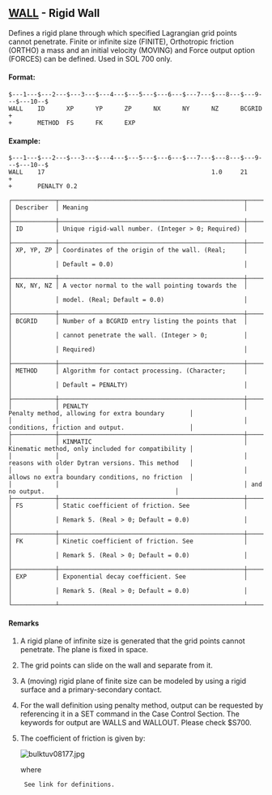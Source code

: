 ## [WALL](https://help.hexagonmi.com/bundle/MSC_Nastran_2022.4/page/Nastran_Combined_Book/qrg/bulktuv/TOC.WALL.xhtml) - Rigid Wall

Defines a rigid plane through which specified Lagrangian grid points cannot penetrate. Finite or infinite size (FINITE), Orthotropic friction (ORTHO) a mass and an initial velocity (MOVING) and Force output option (FORCES) can be defined. Used in SOL 700 only.

#### Format:

```nastran
$---1---$---2---$---3---$---4---$---5---$---6---$---7---$---8---$---9---$---10--$
WALL    ID      XP      YP      ZP      NX      NY      NZ      BCGRID  +       
+       METHOD  FS      FK      EXP                                             
```

#### Example:

```nastran
$---1---$---2---$---3---$---4---$---5---$---6---$---7---$---8---$---9---$---10--$
WALL    17                                              1.0     21      +       
+       PENALTY 0.2                                                             
```

```text
┌────────────┬───────────────────────────────────────────────────┬───────────────────────────────────────────────────┐
│ Describer  │ Meaning                                           │                                                   │
├────────────┼───────────────────────────────────────────────────┼───────────────────────────────────────────────────┤
│ ID         │ Unique rigid-wall number. (Integer > 0; Required) │                                                   │
├────────────┼───────────────────────────────────────────────────┼───────────────────────────────────────────────────┤
│ XP, YP, ZP │ Coordinates of the origin of the wall. (Real;     │                                                   │
│            │ Default = 0.0)                                    │                                                   │
├────────────┼───────────────────────────────────────────────────┼───────────────────────────────────────────────────┤
│ NX, NY, NZ │ A vector normal to the wall pointing towards the  │                                                   │
│            │ model. (Real; Default = 0.0)                      │                                                   │
├────────────┼───────────────────────────────────────────────────┼───────────────────────────────────────────────────┤
│ BCGRID     │ Number of a BCGRID entry listing the points that  │                                                   │
│            │ cannot penetrate the wall. (Integer > 0;          │                                                   │
│            │ Required)                                         │                                                   │
├────────────┼───────────────────────────────────────────────────┼───────────────────────────────────────────────────┤
│ METHOD     │ Algorithm for contact processing. (Character;     │                                                   │
│            │ Default = PENALTY)                                │                                                   │
├────────────┼───────────────────────────────────────────────────┼───────────────────────────────────────────────────┤
│            │ PENALTY                                           │ Penalty method, allowing for extra boundary       │
│            │                                                   │ conditions, friction and output.                  │
├────────────┼───────────────────────────────────────────────────┼───────────────────────────────────────────────────┤
│            │ KINMATIC                                          │ Kinematic method, only included for compatibility │
│            │                                                   │ reasons with older Dytran versions. This method   │
│            │                                                   │ allows no extra boundary conditions, no friction  │
│            │                                                   │ and no output.                                    │
├────────────┼───────────────────────────────────────────────────┼───────────────────────────────────────────────────┤
│ FS         │ Static coefficient of friction. See               │                                                   │
│            │ Remark 5. (Real > 0; Default = 0.0)               │                                                   │
├────────────┼───────────────────────────────────────────────────┼───────────────────────────────────────────────────┤
│ FK         │ Kinetic coefficient of friction. See              │                                                   │
│            │ Remark 5. (Real > 0; Default = 0.0)               │                                                   │
├────────────┼───────────────────────────────────────────────────┼───────────────────────────────────────────────────┤
│ EXP        │ Exponential decay coefficient. See                │                                                   │
│            │ Remark 5. (Real > 0; Default = 0.0)               │                                                   │
└────────────┴───────────────────────────────────────────────────┴───────────────────────────────────────────────────┘
```

#### Remarks

1. A rigid plane of infinite size is generated that the grid points cannot penetrate. The plane is fixed in space.
2. The grid points can slide on the wall and separate from it.
3. A (moving) rigid plane of finite size can be modeled by using a rigid surface and a primary-secondary contact.
4. For the wall definition using penalty method, output can be requested by referencing it in a SET command in the Case Control Section. The keywords for output are WALLS and WALLOUT. Please check $S700.
5. The coefficient of friction is given by:

    ![bulktuv08177.jpg](https://help-be.hexagonmi.com/bundle/MSC_Nastran_2022.4/page/Nastran_Combined_Book/qrg/bulktuv/../../../assets/bulktuv08177.jpg?_LANG=enus)  

     where

        See link for definitions.
